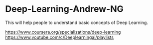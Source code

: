 # Deep-Learning-Andrew-NG
This will help people to understand basic concepts of Deep Learning.


https://www.coursera.org/specializations/deep-learning
https://www.youtube.com/c/Deeplearningai/playlists
